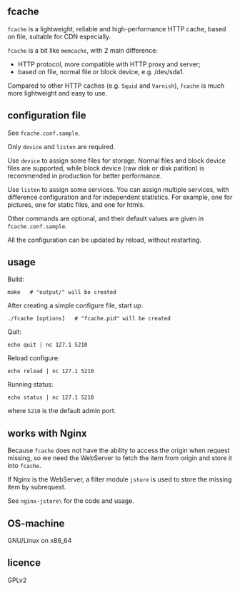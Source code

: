 ## fcache

`fcache` is a lightweight, reliable and high-performance HTTP cache,
based on file, suitable for CDN especially.

`fcache` is a bit like `memcache`, with 2 main difference:

* HTTP protocol, more compatible with HTTP proxy and server;
* based on file, normal file or block device, e.g. /dev/sda1.

Compared to other HTTP caches (e.g. `Squid` and `Varnish`), `fcache`
is much more lightweight and easy to use.


## configuration file

See `fcache.conf.sample`.

Only `device` and `listen` are required.

Use `device` to assign some files for storage. Normal files and block device files
are supported, while block device (raw disk or disk patition) is recommended in 
production for better performance.

Use `listen` to assign some services. You can assign multiple services, with
difference configuration and for independent statistics. For example, one for pictures,
one for static files, and one for htmls.

Other commands are optional, and their default values are given in `fcache.conf.sample`.

All the configuration can be updated by reload, without restarting.


## usage

Build:

    make   # "output/" will be created

After creating a simple configure file, start up:

    ./fcache [options]   # "fcache.pid" will be created

Quit:

    echo quit | nc 127.1 5210

Reload configure:

    echo reload | nc 127.1 5210

Running status:

    echo status | nc 127.1 5210

where `5210` is the default admin port.


## works with Nginx

Because `fcache` does not have the ability to access the origin when request missing,
so we need the WebServer to fetch the item from origin and store it into `fcache`.

If Nginx is the WebServer, a filter module `jstore` is used to store the missing
item by subrequest.

See `nginx-jstore\` for the code and usage.


## OS-machine

GNU/Linux on x86_64


## licence

GPLv2
